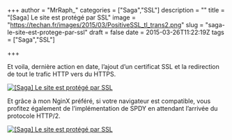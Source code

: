 +++
author = "MrRaph_"
categories = ["Saga","SSL"]
description = ""
title = "[Saga] Le site est protégé par SSL"
image = "https://techan.fr/images/2015/03/PositiveSSL_tl_trans2.png"
slug = "saga-le-site-est-protege-par-ssl"
draft = false
date = 2015-03-26T11:22:19Z
tags = ["Saga","SSL"]

+++


Et voila, dernière action en date, l’ajout d’un certificat SSL et la redirection de tout le trafic HTTP vers du HTTPS.

[![[Saga] Le site est protégé par SSL](https://techan.fr/images/2015/03/screenshot.174.jpg)](https://techan.fr/images/2015/03/screenshot.174.jpg)

Et grâce à mon NginX préféré, si votre navigateur est compatible, vous profitez également de l’implémentation de SPDY en attendant l’arrivée du protocole HTTP/2.

[![[Saga] Le site est protégé par SSL](https://techan.fr/images/2015/03/screenshot.175.jpg)](https://techan.fr/images/2015/03/screenshot.175.jpg)

 



